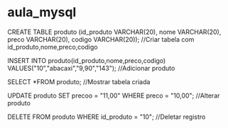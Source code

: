 # aula_mysql

CREATE TABLE produto (id_produto VARCHAR(20), nome VARCHAR(20), preco VARCHAR(20), codigo VARCHAR(20)); //Criar tabela com id_produto,nome,preco,codigo

INSERT INTO produto(id_produto,nome,preco,codigo) VALUES("10","abacaxi","9,90","143"); //Adicionar produto

SELECT *FROM produto; //Mostrar tabela criada

UPDATE produto SET precoo = "11,00" WHERE preco = "10,00"; //Alterar produto

DELETE FROM produto WHERE id_produto = "10"; //Deletar registro
